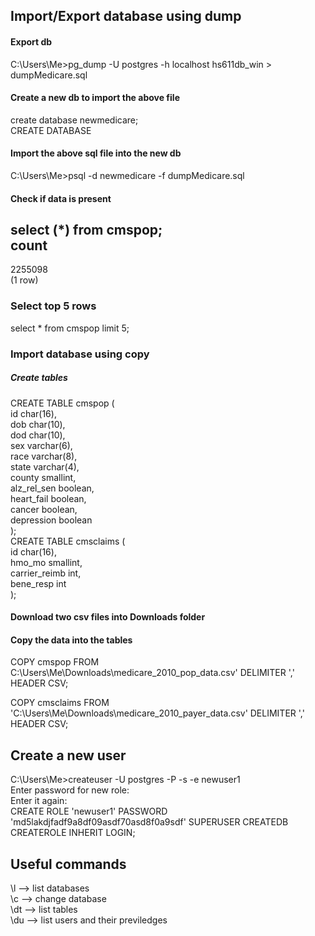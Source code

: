 ## Import/Export database using dump

#### Export db  
C:\Users\Me>pg_dump -U postgres -h localhost hs611db_win > dumpMedicare.sql  

#### Create a new db to import the above file  
create database newmedicare;  
CREATE DATABASE  

#### Import the above sql file into the new db
C:\Users\Me>psql -d newmedicare -f dumpMedicare.sql

#### Check if data is present
select (*) from cmspop;  
count  
--------  
2255098  
(1 row)  

### Select top 5 rows  
select * from cmspop limit 5;

### Import database using copy 
##### Create tables

CREATE TABLE cmspop (  
id char(16),  
dob char(10),  
dod char(10),  
sex varchar(6),  
race varchar(8),  
state varchar(4),  
county smallint,  
alz_rel_sen boolean,  
heart_fail boolean,  
cancer boolean,  
depression boolean  
);  
CREATE TABLE cmsclaims (  
id char(16),  
hmo_mo smallint,  
carrier_reimb int,  
bene_resp int  
);  
#### Download two csv files into Downloads folder
#### Copy the data into the tables
COPY cmspop FROM C:\Users\Me\Downloads\medicare_2010_pop_data.csv' DELIMITER ',' HEADER CSV;   
	  
COPY cmsclaims FROM 'C:\Users\Me\Downloads\medicare_2010_payer_data.csv' DELIMITER ',' HEADER CSV;

## Create a new user
C:\Users\Me>createuser -U postgres -P -s -e newuser1  
Enter password for new role:  
Enter it again:  
CREATE ROLE 'newuser1' PASSWORD 'md5lakdjfadf9a8df09asdf70asd8f0a9sdf' SUPERUSER CREATEDB  
CREATEROLE INHERIT LOGIN;  

## Useful commands  
\l --> list databases  
\c --> change database  
\dt --> list tables  
\du --> list users and their previledges  
